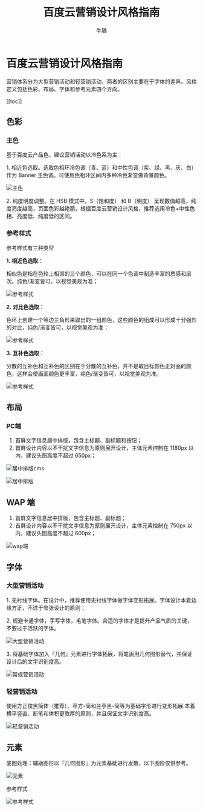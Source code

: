 ﻿---
title: 百度云营销设计风格指南
author: 牛璐
sidebarDepth: 0
---


# 百度云营销设计风格指南


营销体系分为大型营销活动和轻营销活动，两者的区别主要在于字体的差异。风格定义包括色彩、布局、字体和参考元素四个方向。


[[toc]]


## 色彩


### 主色


基于百度云产品色，建议营销活动以冷色系为主：

1.&#160;相近色选取。选取色相环冷色调（青、蓝）和中性色调（紫、绿、黑、灰、白）作为 Banner 主色调。可使用色相环区间内多种冷色渐变做背景颜色。


![主色](http://baiduyun-guideline.bj.bcebos.com/portal%2Fmarketing%2F%E4%B8%BB%E8%89%B22.png)

2.&#160;纯度明度调整。在 HSB 模式中，S（饱和度） 和 B（明度） 呈现数值越高，纯度亮度越高，页面色彩越艳丽，根据百度云营销设计风格，推荐选用冷色+中性色相、亮度低、纯度低的区间。


### 参考样式


参考样式有三种类型

**1.&#160;相近色选取：**

相似色是指在色轮上相邻的三个颜色，可以在同一个色调中制造丰富的质感和层次。纯色/渐变皆可，以视觉美观为准；


![参考样式](http://baiduyun-guideline.bj.bcebos.com/portal%2Fmarketing%2F%E7%9B%B8%E8%BF%91%E8%89%B22.png)


**2.&#160;对比色选取：**

色环上创建一个等边三角形来取出的一组颜色，这些颜色的组成可以形成十分强烈的对比，纯色/渐变皆可，以视觉美观为准；


![参考样式](http://baiduyun-guideline.bj.bcebos.com/portal%2Fmarketing%2F%E5%AF%B9%E6%AF%94%E8%89%B22.png)


**3.&#160;互补色选取：**

分散的互补色和互补色的区别在于分散的互补色，并不是取目标颜色正对面的颜色，这样会使画面颜色更丰富，纯色/渐变皆可，以视觉美观为准。


![参考样式](http://baiduyun-guideline.bj.bcebos.com/portal%2Fmarketing%2F%E4%BA%92%E8%A1%A5%E8%89%B22.png)


## 布局


### PC端


1. 首屏文字信息居中排版，包含主标题、副标题和按钮；
2. 首屏设计内容以不干扰文字信息为原则展开设计，主体元素控制在 1180px 以内，建议头图高度不超过 650px；


![居中排版cms](http://baiduyun-guideline.bj.bcebos.com/portal%2Fmarketing%2Fpc.png)


![居中排版](http://baiduyun-guideline.bj.bcebos.com/portal%2Fmarketing%2F%E6%96%B0%E4%BA%BA%E4%BD%93%E9%AA%8C%E9%A6%86.png)


## WAP 端


1. 首屏文字信息居中排版，包含主标题、副标题；
2. 首屏设计内容以不干扰文字信息为原则展开设计，主体元素控制在 750px 以内，建议头图高度不超过 600px；


![wap端](http://baiduyun-guideline.bj.bcebos.com/portal%2Fmarketing%2Fwap.png)


## 字体


### 大型营销活动


1.&#160;无衬线字体。在设计中，推荐使用无衬线字体做字体变形拓展。字体设计本着边缘方正，不过于夸张设计的原则；


2.&#160;规避卡通字体，手写字体，毛笔字体。合适的字体才是提升产品气质的关键，不要过于活跃的字体。


![大型营销活动](http://baiduyun-guideline.bj.bcebos.com/portal%2Fmarketing%2F%E5%A4%A7%E5%9E%8B.png)


3.&#160;将基础字体加入『几何』元素进行字体拓展，将笔画用几何图形替代，并保证设计后的文字识别度高。


![常规营销活动](http://baiduyun-guideline.bj.bcebos.com/portal%2Fmarketing%2F%E5%A4%A7%E5%9E%8B2.png)


### 轻营销活动


使用方正俊黑简体（推荐）、苹方-简和兰亭黑-简等为基础字形进行变形拓展.本着横平竖直、断笔和体积更敦厚的原则，并且保证文字识别度高。


![轻营销活动](http://baiduyun-guideline.bj.bcebos.com/portal%2Fmarketing%2F%E8%BD%BB%E8%90%A5%E9%94%80.png)


## 元素


底图处理：辅助图形以『几何图形』为元素基础进行发散，以下图形仅供参考。


![元素](http://baiduyun-guideline.bj.bcebos.com/portal%2Fmarketing%2F%E5%85%83%E7%B4%A02.png)


参考样式


![参考样式](http://baiduyun-guideline.bj.bcebos.com/portal%2Fmarketing%2F%E5%8F%82%E8%80%83%E6%A0%B7%E5%BC%8F2.png)



